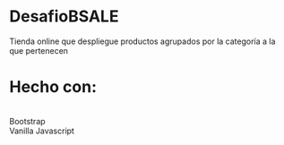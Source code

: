 # DesafioBSALE
Tienda online que despliegue productos agrupados por la categoría a
la que pertenecen

# Hecho con:
<br>Bootstrap
<br>Vanilla Javascript
